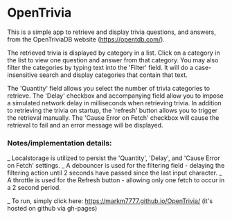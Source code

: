 # OpenTrivia

This is a simple app to retrieve and display trivia questions, and answers, from the OpenTriviaDB website (https://opentdb.com/). 

The retrieved trivia is displayed by category in a list. Click on a category in the list to view one question and answer from that category. You may also filter the categories by typing text into the 'Filter' field. It will do a case-insensitive search and display categories that contain that text. 

The 'Quantity' field allows you select the number of trivia categories to retrieve.
The 'Delay' checkbox and accompanying field allow you to impose a simulated network delay in milliseconds when retrieving trivia.
In addition to retrieving the trivia on startup, the 'refresh' button allows you to trigger the retrieval manually.
The 'Cause Error on Fetch' checkbox will cause the retrieval to fail and an error message will be displayed.


### Notes/implementation details:

_ Localstorage is utilized to persist the 'Quantity', 'Delay', and 'Cause Error on Fetch' settings.
_ A debouncer is used for the filtering field - delaying the filtering action until 2 seconds have passed since the last input character.
_ A throttle is used for the Refresh button - allowing only one fetch to occur in a 2 second period. 

_ To run, simply click here:  https://markm7777.github.io/OpenTrivia/ (it's hosted on github via gh-pages)

 
